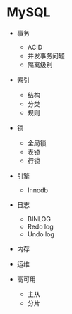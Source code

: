 # MySQL

- 事务

  - ACID
  - 并发事务问题
  - 隔离级别
- 索引

  - 结构
  - 分类
  - 规则
- 锁

  - 全局锁
  - 表锁
  - 行锁
- 引擎

  - Innodb
- 日志
  - BINLOG
  - Redo log
  - Undo log
- 内存
- 运维
- 高可用
  - 主从
  - 分片


